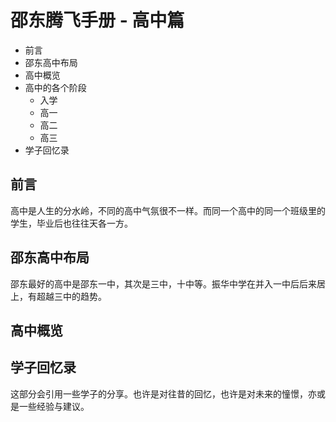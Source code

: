 # 邵东腾飞手册 - 高中篇

- 前言
- 邵东高中布局
- 高中概览
- 高中的各个阶段
  - 入学
  - 高一
  - 高二
  - 高三
- 学子回忆录



## 前言

高中是人生的分水岭，不同的高中气氛很不一样。而同一个高中的同一个班级里的学生，毕业后也往往天各一方。



## 邵东高中布局
邵东最好的高中是邵东一中，其次是三中，十中等。振华中学在并入一中后后来居上，有超越三中的趋势。



## 高中概览

















## 学子回忆录

这部分会引用一些学子的分享。也许是对往昔的回忆，也许是对未来的憧憬，亦或是一些经验与建议。

